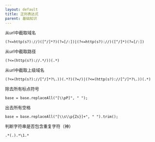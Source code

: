 ```yaml
---
layout: default
title: 正则表达式
parent: 基础知识
---
```


从url中截取域名

```
(?<=http(s?)://)([^/]*?)(?=[/:])|(?<=http(s?)://)([^/]*)(?=[/:])
```

从url中截取路径

```
(?<=(http(s?)://.*/))(.*)
```

从url中截取上级域名

```
(?<=(http(s?)://[^/]*?\.))(.*?)(?=/)|(?<=(http(s?)://[^/]*?\.))(.*)
```

除去所有标点符号

```
base = base.replaceAll("[\\pP]", " ");
```

出去所有空格

```
base = base.replaceAll("[\\s\\p{Zs}]+", " ").trim();
```

判断字符串是否包含重复字符（神）

```
.*(.).*\1.*
```